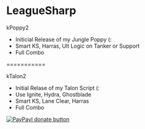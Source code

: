 LeagueSharp
===========

kPoppy2

- Initicial Release of my Jungle Poppy (:
- Smart KS, Harras, Ult Logic on Tanker or Support
- Full Combo

===========

kTalon2

- Initial Relase of my Talon Script (:
- Use Ignite, Hydra, Ghostblade
- Smart KS, Lane Clear, Harras
- Full Combo




[![PayPayl donate button](http://img.shields.io/paypal/donate.png?color=yellow)](https://www.paypal.com/cgi-bin/webscr?cmd=_s-xclick&hosted_button_id=BCFB64NNWMN4Q "You Like it ? Name the next hero :P")

